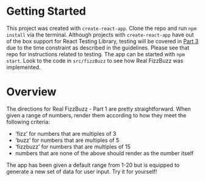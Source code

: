 # Getting Started
This project was created with `create-react-app`. Clone the repo and run `npm install` via the terminal. Although projects with `create-react-app` have out of the box support for React Testing Library, testing will be covered in [Part 3](https://github.com/christopher-hague/real-fizz-buzz-3) due to the time constraint as described in the guidelines. Please see that repo for instructions related to testing. The app can be started with `npm start`. Look to the code in `src/fizzBuzz` to see how Real FizzBuzz was implemented.

# Overview
The directions for Real FizzBuzz - Part 1 are pretty straightforward. When given a range of numbers, render them according to how they meet the following criteria:
- ‘fizz’ for numbers that are multiples of 3
- ‘buzz’ for numbers that are multiples of 5
- ‘fizzbuzz’ for numbers that are multiples of 15
- numbers that are none of the above should render as the  number itself

The app has been given a default range from 1-20 but is equipped to generate a new set of data for user input. Try it for yourself!